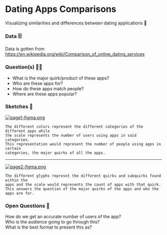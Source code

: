 # Dating Apps Comparisons
Visualizing similarities and differences between dating applications 💌

### Data 🗄️
Data is gotten from https://en.wikipedia.org/wiki/Comparison_of_online_dating_services

### Question(s) 🤔💭
- What is the major quirk/product of these apps?
- Who are these apps for?
- How do these apps match people?
- Where are these apps popular?

### Sketches &#128221;
[![page1-figma.png](https://i.postimg.cc/Jn5ch9hm/page1-figma.png)](https://postimg.cc/Hcj7Zv5P)  
```  
The different colors represent the different categories of the different apps while 
the scale represents the number of users using apps in said categories.  
This representation would represent the number of people using apps in certain 
categories, the major quirks of all the apps. 
``` 

-----

[![page2-figma.png](https://i.postimg.cc/tRVn20bg/page2-figma.png)](https://postimg.cc/QVhMdyHL) 
``` 
The different glyphs represnt the different quirks and subquirks found within the 
apps and the scale would represents the count of apps with that quirk.  
This answers the question of the major quirks of the apps and who the apps are for.  
``` 

### Open Questions 🧐
How do we get an accurate number of users of the app?  
Who is the audience going to go through this?  
What is the best format to present this as?  
